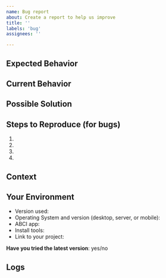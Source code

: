 ```yaml
---
name: Bug report
about: Create a report to help us improve
title: ''
labels: 'bug'
assignees: ''

---
```


<!--- Provide a general summary of the issue in the Title above -->

## Expected Behavior
<!--- Tell us what should happen -->

## Current Behavior
<!--- Tell us what happens instead of the expected behavior -->

## Possible Solution
<!--- Not obligatory, but suggest a fix/reason for the bug or discuss what you have tried -->

## Steps to Reproduce (for bugs)
<!--- Provide a link to a live example, or an unambiguous set of steps to -->
<!--- reproduce this bug. Include code to reproduce, if relevant -->
1.
2.
3.
4.

## Context
<!--- How has this issue affected you? What are you trying to accomplish? -->
<!--- Providing context helps us come up with a solution that is most useful in the real world -->

## Your Environment
<!--- Include as many relevant details about the environment you experienced the bug in -->
* Version used: <!--- (use `tenderdash version`) -->
* Operating System and version (desktop, server, or mobile):
* ABCI app: <!--- name for built-in, URL for self-written if it's publicly available) -->
* Install tools:
* Link to your project:

**Have you tried the latest version**: yes/no

## Logs 
<!--- Paste a small part showing an error (< 10 lines) or link a pastebin, gist, etc. containing more of the log file -->
